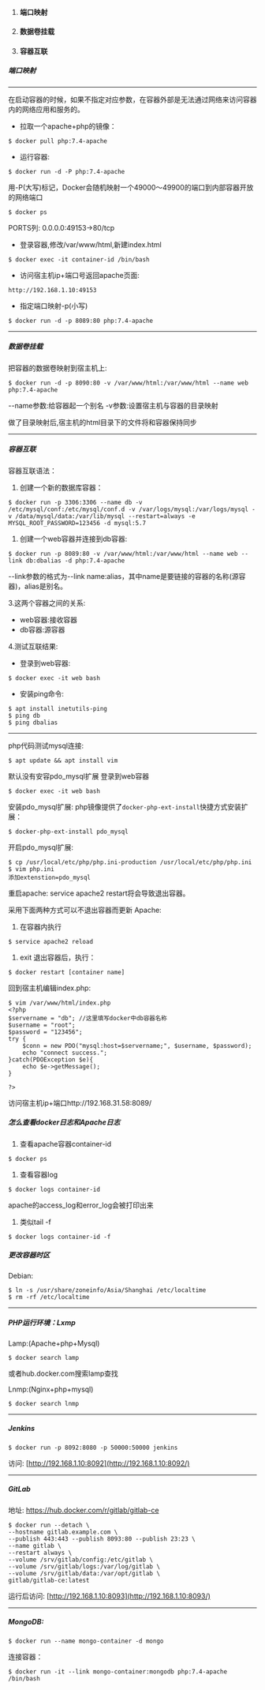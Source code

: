 1. #### 端口映射

2. #### 数据卷挂载

3. #### 容器互联

##### 端口映射

------

在启动容器的时候，如果不指定对应参数，在容器外部是无法通过网络来访问容器内的网络应用和服务的。

- 拉取一个apache+php的镜像：

```
$ docker pull php:7.4-apache
```

- 运行容器:

```
$ docker run -d -P php:7.4-apache
```

用-P(大写)标记，Docker会随机映射一个49000～49900的端口到内部容器开放的网络端口

```
$ docker ps
```

PORTS列: 0.0.0.0:49153->80/tcp

- 登录容器,修改/var/www/html,新建index.html

```
$ docker exec -it container-id /bin/bash
```

- 访问宿主机ip+端口号返回apache页面:

```
http://192.168.1.10:49153
```

- 指定端口映射-p(小写)

```
$ docker run -d -p 8089:80 php:7.4-apache
```

------

##### 数据卷挂载

把容器的数据卷映射到宿主机上:

```
$ docker run -d -p 8090:80 -v /var/www/html:/var/www/html --name web php:7.4-apache
```

--name参数:给容器起一个别名
-v参数:设置宿主机与容器的目录映射

做了目录映射后,宿主机的html目录下的文件将和容器保持同步

------

##### 容器互联

容器互联语法：

1. 创建一个新的数据库容器：

```
$ docker run -p 3306:3306 --name db -v /etc/mysql/conf:/etc/mysql/conf.d -v /var/logs/mysql:/var/logs/mysql -v /data/mysql/data:/var/lib/mysql --restart=always -e MYSQL_ROOT_PASSWORD=123456 -d mysql:5.7
```

1. 创建一个web容器并连接到db容器:

```
$ docker run -p 8089:80 -v /var/www/html:/var/www/html --name web --link db:dbalias -d php:7.4-apache
```

--link参数的格式为--link name:alias，其中name是要链接的容器的名称(源容器)，alias是别名。

3.这两个容器之间的关系:

- web容器:接收容器
- db容器:源容器

4.测试互联结果:

- 登录到web容器:

```
$ docker exec -it web bash
```

- 安装ping命令:

```
$ apt install inetutils-ping
$ ping db
$ ping dbalias
```

------

php代码测试mysql连接:

```
$ apt update && apt install vim
```

默认没有安容pdo_mysql扩展
登录到web容器

```
$ docker exec -it web bash
```

安装pdo_mysql扩展:
php镜像提供了`docker-php-ext-install`快捷方式安装扩展：

```
$ docker-php-ext-install pdo_mysql
```

开启pdo_mysql扩展:

```
$ cp /usr/local/etc/php/php.ini-production /usr/local/etc/php/php.ini
$ vim php.ini
添加extenstion=pdo_mysql
```

重启apache:
service apache2 restart将会导致退出容器。

采用下面两种方式可以不退出容器而更新 Apache:

1. 在容器内执行

```
$ service apache2 reload
```

1. exit 退出容器后，执行：

```
$ docker restart [container name]
```

回到宿主机编辑index.php:

```
$ vim /var/www/html/index.php
<?php
$servername = "db"; //这里填写docker中db容器名称
$username = "root";
$password = "123456";
try {
    $conn = new PDO("mysql:host=$servername;", $username, $password);
    echo "connect success.";
}catch(PDOException $e){
    echo $e->getMessage();
}

?>
```

访问宿主机ip+端口http://192.168.31.58:8089/

##### 怎么查看docker日志和Apache日志

1. 查看apache容器container-id

```
$ docker ps
```

1. 查看容器log

```
$ docker logs container-id
```

apache的access_log和error_log会被打印出来

1.  类似tail -f

```
$ docker logs container-id -f
```

##### 更改容器时区

Debian:

```
$ ln -s /usr/share/zoneinfo/Asia/Shanghai /etc/localtime
$ rm -rf /etc/localtime
```

------

##### PHP运行环境：Lxmp

Lamp:(Apache+php+Mysql)

```
$ docker search lamp
```

或者hub.docker.com搜索lamp查找

Lnmp:(Nginx+php+mysql)

```
$ docker search lnmp
```

------

##### Jenkins

```
$ docker run -p 8092:8080 -p 50000:50000 jenkins
```

访问:
[http://192.168.1.10:8092](http://192.168.1.10:8092/)

------

##### GitLab

地址:
https://hub.docker.com/r/gitlab/gitlab-ce

```
$ docker run --detach \
--hostname gitlab.example.com \
--publish 443:443 --publish 8093:80 --publish 23:23 \
--name gitlab \
--restart always \
--volume /srv/gitlab/config:/etc/gitlab \
--volume /srv/gitlab/logs:/var/log/gitlab \
--volume /srv/gitlab/data:/var/opt/gitlab \
gitlab/gitlab-ce:latest
```

运行后访问:
[http://192.168.1.10:8093](http://192.168.1.10:8093/)

------

##### MongoDB:

```
$ docker run --name mongo-container -d mongo
```

连接容器：

```
$ docker run -it --link mongo-container:mongodb php:7.4-apache /bin/bash
```